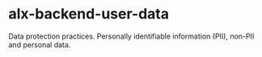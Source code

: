 # alx-backend-user-data
Data protection practices. Personally identifiable information (PII), non-PII and personal data.
